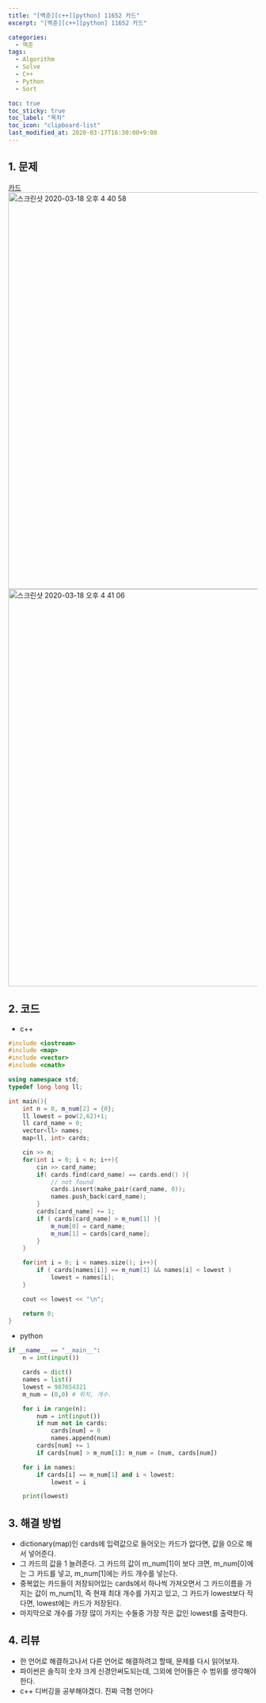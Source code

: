 ```yaml
---
title: "[백준][c++][python] 11652 카드"
excerpt: "[백준][c++][python] 11652 카드"

categories:
  - 백준
tags:
  - Algorithm
  - Solve
  - C++
  - Python
  - Sort

toc: true
toc_sticky: true
toc_label: "목차"
toc_icon: "clipboard-list"
last_modified_at: 2020-03-17T16:30:00+9:00
---
```


## 1. 문제
[카드](https://www.acmicpc.net/problem/11652)  
<img width="800" alt="스크린샷 2020-03-18 오후 4 40 58" src="https://user-images.githubusercontent.com/20227720/76937015-492c9e00-6937-11ea-9102-d9b877a928c2.png">
<img width="801" alt="스크린샷 2020-03-18 오후 4 41 06" src="https://user-images.githubusercontent.com/20227720/76937010-4631ad80-6937-11ea-8871-0812b53b49f6.png">

## 2. 코드

- c++

```c++
#include <iostream>
#include <map>
#include <vector>
#include <cmath>

using namespace std;
typedef long long ll;

int main(){
    int n = 0, m_num[2] = {0};
    ll lowest = pow(2,62)+1;
    ll card_name = 0;
    vector<ll> names;
    map<ll, int> cards;

    cin >> n;
    for(int i = 0; i < n; i++){
        cin >> card_name;
        if( cards.find(card_name) == cards.end() ){
            // not found
            cards.insert(make_pair(card_name, 0));
            names.push_back(card_name);
        }
        cards[card_name] += 1;
        if ( cards[card_name] > m_num[1] ){
            m_num[0] = card_name;
            m_num[1] = cards[card_name];
        }
    }

    for(int i = 0; i < names.size(); i++){
        if ( cards[names[i]] == m_num[1] && names[i] < lowest )
            lowest = names[i];
    }

    cout << lowest << "\n";

    return 0;
}
```

- python

```python
if __name__ == "__main__":
    n = int(input())

    cards = dict()
    names = list()
    lowest = 987654321
    m_num = (0,0) # 위치, 개수.

    for i in range(n):
        num = int(input())
        if num not in cards:
            cards[num] = 0
            names.append(num)
        cards[num] += 1
        if cards[num] > m_num[1]: m_num = (num, cards[num])

    for i in names:
        if cards[i] == m_num[1] and i < lowest:
            lowest = i

    print(lowest)
```

## 3. 해결 방법

- dictionary(map)인 cards에 입력값으로 들어오는 카드가 없다면, 값을 0으로 해서 넣어준다.
- 그 카드의 값을 1 늘려준다. 그 카드의 값이 m_num[1]이 보다 크면, m_num[0]에는 그 카드를 넣고, m_num[1]에는 카드 개수를 넣는다.
- 중복없는 카드들이 저장되어있는 cards에서 하나씩 가져오면서 그 카드이름을 가지는 값이 m_num[1], 즉 현재 최대 개수를 가지고 있고, 그 카드가 lowest보다 작다면, lowest에는 카드가 저장된다.
- 마지막으로 개수를 가장 많이 가지는 수들중 가장 작은 값인 lowest를 출력한다.

## 4. 리뷰

- 한 언어로 해결하고나서 다른 언어로 해결하려고 할때, 문제를 다시 읽어보자.
- 파이썬은 솔직히 숫자 크게 신경안써도되는데, 그외에 언어들은 수 범위를 생각해야한다.
- c++ 디버깅을 공부해야겠다. 진짜 극혐 언어다